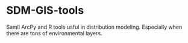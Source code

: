 # SDM-GIS-tools
Samll ArcPy and R tools usful in distribution modeling. Especially when there are tons of environmental layers.
